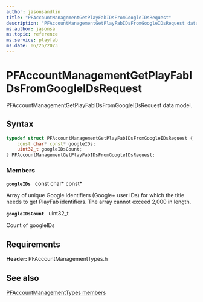 ```yaml
---
author: jasonsandlin
title: "PFAccountManagementGetPlayFabIDsFromGoogleIDsRequest"
description: "PFAccountManagementGetPlayFabIDsFromGoogleIDsRequest data model."
ms.author: jasonsa
ms.topic: reference
ms.service: playfab
ms.date: 06/26/2023
---
```


# PFAccountManagementGetPlayFabIDsFromGoogleIDsRequest  

PFAccountManagementGetPlayFabIDsFromGoogleIDsRequest data model.  

## Syntax  
  
```cpp
typedef struct PFAccountManagementGetPlayFabIDsFromGoogleIDsRequest {  
    const char* const* googleIDs;  
    uint32_t googleIDsCount;  
} PFAccountManagementGetPlayFabIDsFromGoogleIDsRequest;  
```
  
### Members  
  
**`googleIDs`** &nbsp; const char* const*  
  
Array of unique Google identifiers (Google+ user IDs) for which the title needs to get PlayFab identifiers. The array cannot exceed 2,000 in length.
  
**`googleIDsCount`** &nbsp; uint32_t  
  
Count of googleIDs
  
  
## Requirements  
  
**Header:** PFAccountManagementTypes.h
  
## See also  
[PFAccountManagementTypes members](../pfaccountmanagementtypes_members.md)  

  
  
